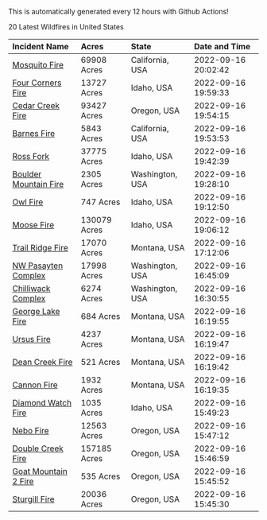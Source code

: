 This is automatically generated every 12 hours with Github Actions!

20 Latest Wildfires in United States

 | Incident Name | Acres | State | Date and Time |
|:---|:---|:---|:---|
| [Mosquito Fire](https://inciweb.nwcg.gov/incident/8398/) | 69908 Acres | California, USA | 2022-09-16 20:02:42 |
| [Four Corners Fire](https://inciweb.nwcg.gov/incident/8331/) | 13727 Acres | Idaho, USA | 2022-09-16 19:59:33 |
| [Cedar Creek Fire](https://inciweb.nwcg.gov/incident/8307/) | 93427 Acres | Oregon, USA | 2022-09-16 19:54:15 |
| [Barnes Fire](https://inciweb.nwcg.gov/incident/8403/) | 5843 Acres | California, USA | 2022-09-16 19:53:53 |
| [Ross Fork](https://inciweb.nwcg.gov/incident/8375/) | 37775 Acres | Idaho, USA | 2022-09-16 19:42:39 |
| [Boulder Mountain Fire](https://inciweb.nwcg.gov/incident/8382/) | 2305 Acres | Washington, USA | 2022-09-16 19:28:10 |
| [Owl Fire](https://inciweb.nwcg.gov/incident/8416/) | 747 Acres | Idaho, USA | 2022-09-16 19:12:50 |
| [Moose Fire](https://inciweb.nwcg.gov/incident/8249/) | 130079 Acres | Idaho, USA | 2022-09-16 19:06:12 |
| [Trail Ridge Fire](https://inciweb.nwcg.gov/incident/8365/) | 17070 Acres | Montana, USA | 2022-09-16 17:12:06 |
| [NW Pasayten Complex](https://inciweb.nwcg.gov/incident/8397/) | 17998 Acres | Washington, USA | 2022-09-16 16:45:09 |
| [Chilliwack Complex](https://inciweb.nwcg.gov/incident/8394/) | 6274 Acres | Washington, USA | 2022-09-16 16:30:55 |
| [George Lake Fire](https://inciweb.nwcg.gov/incident/8399/) | 684 Acres | Montana, USA | 2022-09-16 16:19:55 |
| [Ursus Fire](https://inciweb.nwcg.gov/incident/8367/) | 4237 Acres | Montana, USA | 2022-09-16 16:19:47 |
| [Dean Creek Fire](https://inciweb.nwcg.gov/incident/8330/) | 521 Acres | Montana, USA | 2022-09-16 16:19:42 |
| [Cannon Fire](https://inciweb.nwcg.gov/incident/8326/) | 1932 Acres | Montana, USA | 2022-09-16 16:19:35 |
| [Diamond Watch Fire](https://inciweb.nwcg.gov/incident/8264/) | 1035 Acres | Idaho, USA | 2022-09-16 15:49:23 |
| [Nebo Fire](https://inciweb.nwcg.gov/incident/8363/) | 12563 Acres | Oregon, USA | 2022-09-16 15:47:12 |
| [Double Creek Fire](https://inciweb.nwcg.gov/incident/8366/) | 157185 Acres | Oregon, USA | 2022-09-16 15:46:59 |
| [Goat Mountain 2 Fire](https://inciweb.nwcg.gov/incident/8380/) | 535 Acres | Oregon, USA | 2022-09-16 15:45:52 |
| [Sturgill Fire](https://inciweb.nwcg.gov/incident/8364/) | 20036 Acres | Oregon, USA | 2022-09-16 15:45:30 |
